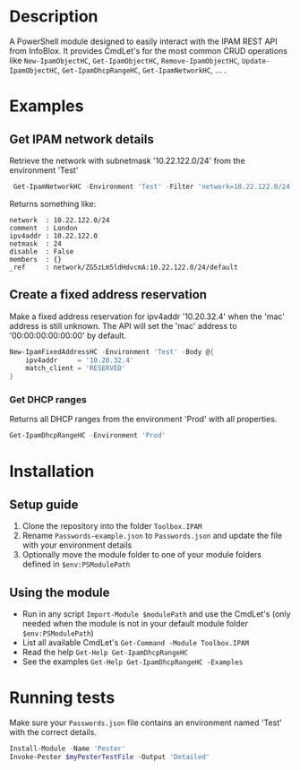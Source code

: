 # Description

A PowerShell module designed to easily interact with the IPAM REST API from InfoBlox. It provides CmdLet's for the most common CRUD operations like `New-IpamObjectHC`, `Get-IpamObjectHC`, `Remove-IpamObjectHC`, `Update-IpamObjectHC`, `Get-IpamDhcpRangeHC`, `Get-IpamNetworkHC`,  ... .

# Examples

## Get IPAM network details

Retrieve the network with subnetmask '10.22.122.0/24' from the environment 'Test'

```powershell
 Get-IpamNetworkHC -Environment 'Test' -Filter 'network=10.22.122.0/24'
```

Returns something like:

```
network  : 10.22.122.0/24
comment  : London
ipv4addr : 10.22.122.0
netmask  : 24
disable  : False
members  : {}
_ref     : network/ZG5zLm5ldHdvcmA:10.22.122.0/24/default
```

## Create a fixed address reservation

Make a fixed address reservation for ipv4addr '10.20.32.4' when the 'mac' address is still unknown. The API will set the 'mac' address to  '00:00:00:00:00:00' by default.

```powershell
New-IpamFixedAddressHC -Environment 'Test' -Body @{
    ipv4addr     = '10.20.32.4'
    match_client = 'RESERVED'
}
```

### Get DHCP ranges

Returns all DHCP ranges from the environment 'Prod' with all properties.

```powershell
Get-IpamDhcpRangeHC -Environment 'Prod'
```

# Installation

## Setup guide

1. Clone the repository into the folder `Toolbox.IPAM`
2. Rename `Passwords-example.json` to `Passwords.json` and update the file with your environment details
3. Optionally move the module folder to one of your module folders defined in `$env:PSModulePath`

## Using the module

- Run in any script `Import-Module $modulePath` and use the CmdLet's
  (only needed when the module is not in your default module folder `$env:PSModulePath`)
- List all available CmdLet's `Get-Command -Module Toolbox.IPAM`
- Read the help `Get-Help Get-IpamDhcpRangeHC`
- See the examples `Get-Help Get-IpamDhcpRangeHC -Examples`

# Running tests

Make sure your `Passwords.json` file contains an environment named 'Test' with the correct details.

```powershell
Install-Module -Name 'Pester'
Invoke-Pester $myPesterTestFile -Output 'Detailed'
```